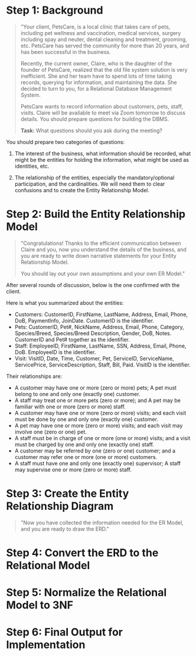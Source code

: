 # Step 1: Background

> "Your client, PetsCare, is a local clinic that takes care of pets, including pet wellness and vaccination, medical services, surgery including spay and neuter, dental cleaning and treatment, grooming, etc. PetsCare has served the community for more than 20 years, and has been successful in the business.
> 
> Recently, the current owner, Claire, who is the daughter of the founder of PetsCare, realized that the old file system solution is very inefficient. She and her team have to spend lots of time taking records, querying for information, and maintaining the data. She decided to turn to you, for a Relational Database Management System.
> 
> PetsCare wants to record information about customers, pets, staff, visits. Claire will be available to meet via Zoom tomorrow to discuss details. You should prepare questions for building the DBMS.
> 
> **Task:** What questions should you ask during the meeting?

You should prepare two categories of questions:

1. The interest of the business, what information should be recorded, what might be the entities for holding the information, what might be used as identities, etc.

2. The relationship of the entities, especially the mandatory/optional participation, and the cardinalities. We will need them to clear confusions and to create the Entity Relationship Model. 

# Step 2: Build the Entity Relationship Model

> "Congratulations! Thanks to the efficient communication between Claire and you, now you understand the details of the business, and you are ready to write down narrative statements for your Entity Relationship Model. 
> 
> You should lay out your own assumptions and your own ER Model."

After several rounds of discussion, below is the one confirmed with the client. 

Here is what you summarized about the entities:
- Customers: CustomerID, FirstName, LastName, Address, Email, Phone, DoB, PaymentInfo, JoinDate. CustomerID is the identifier.
- Pets: CustomerID, Pet#, NickName, Address, Email, Phone, Category, Species/Breed, Species/Breed Description, Gender, DoB, Notes. CustomerID and Pet# together as the identifier.
- Staff: EmployeeID, FirstName, LastName, SSN, Address, Email, Phone, DoB. EmployeeID is the identifier.
- Visit: VisitID, Date, Time, Customer, Pet, ServiceID, ServiceName, ServicePrice, ServiceDescription, Staff, Bill, Paid. VisitID is the identifier.

Their relationships are:
- A customer may have one or more (zero or more) pets; A pet must belong to one and only one (exactly one) customer.
- A staff may treat one or more pets (zero or more); and A pet may be familiar with one or more (zero or more) staff.
- A customer may have one or more (zero or more) visits; and each visit must be done by one and only one (exactly one) customer. 
- A pet may have one or more (zero or more) visits; and each visit may involve one (zero or one) pet. 
- A staff must be in charge of one or more (one or more) visits; and a visit must be charged by one and only one (exactly one) staff.
- A customer may be referred by one (zero or one) customer; and a customer may refer one or more (one or more) customers. 
- A staff must have one and only one (exactly one) supervisor; A staff may supervise one or more (zero or more) staff.

# Step 3: Create the Entity Relationship Diagram

> "Now you have collected the information needed for the ER Model, and you are ready to draw the ERD."



# Step 4: Convert the ERD to the Relational Model



# Step 5: Normalize the Relational Model to 3NF



# Step 6: Final Output for Implementation

